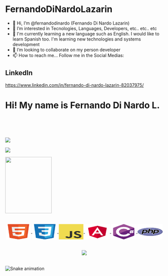 # FernandoDiNardoLazarin

- 👋 Hi, I’m @fernandodinardo (Fernando Di Nardo Lazarin)
- 👀 I’m interested in Tecnologies, Languages, Developers, etc.. etc.. etc
- 🌱 I'm currently learning a new language such as English. I would like to learn Spanish too. I'm learning new technologies and systems development 
- 💞️ I’m looking to collaborate on my person developer
- 📫 How to reach me... Follow me in the Social Medias:

## LinkedIn
https://www.linkedin.com/in/fernando-di-nardo-lazarin-82037975/

<!---
fernandodinardo/fernandodinardo is a ✨ special ✨ repository because its `README.md` (this file) appears on your GitHub profile.
You can click the Preview link to take a look at your changes.
--->

<h1> Hi! My name is Fernando Di Nardo L. </h1>
<br>
<br>

<div>
  
  <a href="https://github.com/fernandodinardo">
  <br>
    
  <img height="180em"   align="center" src="https://github-readme-stats.vercel.app/api?username=fernandodinardo&show_icons=true&theme=react&include_all_commits=true&count_private=true"/><br>
    
  <img height="180em"  align="center" src="https://github-readme-stats.vercel.app/api/top-langs/?username=fernandodinardo&layout=compact&langs_count=7&theme=react" /><br>
    
  <img align="center" width="148" height="180" src="https://media1.tenor.com/images/68e8337fb4eb7e40645d832c64762a8b/tenor.gif?itemid=19443613">

</div>
<br>
  
<div  align="center">
  <div style="display: inline_block"><br>
    
  <img align="center" alt="HTML" height="50" width="80" src="https://raw.githubusercontent.com/devicons/devicon/master/icons/html5/html5-original.svg">
  <img align="center" alt="CSS" height="50" width="80" src="https://raw.githubusercontent.com/devicons/devicon/master/icons/css3/css3-original.svg">
  <img align="center" alt="JavaScript" height="50" width="80" src="https://raw.githubusercontent.com/devicons/devicon/master/icons/javascript/javascript-original.svg">
  <img align="center" alt="ANGULAR" height="50" width="80" src="https://raw.githubusercontent.com/devicons/devicon/master/icons/angular/angular-original.svg">
  <img align="center" alt="Csharp" height="50" width="80" src="https://raw.githubusercontent.com/devicons/devicon/master/icons/csharp/csharp-original.svg">
  <img align="center" alt="PHP" height="50" width="80" src="https://raw.githubusercontent.com/devicons/devicon/master/icons/php/php-original.svg">
    
  </div>
  <br>
  <br>
  <a href="https://www.linkedin.com/in/fernando-di-nardo-lazarin-82037975/" target="_blank"><img src="https://img.shields.io/badge/-LinkedIn-%230077B5?style=for-the-badge&logo=linkedin&logoColor=white" target="_blank"></a>
<br><br>
</div>
  
  ![Snake animation](https://github.com/fernandodinardo/fernandodinardo/blob/output/github-contribution-grid-snake.svg)


